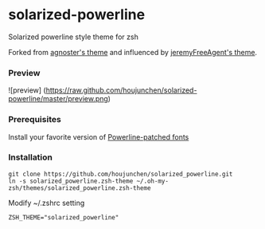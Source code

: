 # solarized-powerline
Solarized powerline style theme for zsh

Forked from [agnoster's theme](https://gist.github.com/3712874) and influenced by [jeremyFreeAgent's theme](https://github.com/jeremyFreeAgent/oh-my-zsh-powerline-theme).

### Preview
![preview] (https://raw.github.com/houjunchen/solarized-powerline/master/preview.png)

### Prerequisites

Install your favorite version of
[Powerline-patched fonts](https://github.com/Lokaltog/powerline-fonts)

### Installation

```
git clone https://github.com/houjunchen/solarized_powerline.git
ln -s solarized_powerline.zsh-theme ~/.oh-my-zsh/themes/solarized_powerline.zsh-theme
```

Modify ~/.zshrc setting

```
ZSH_THEME="solarized_powerline"
```
